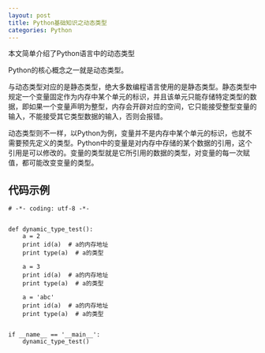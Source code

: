 ```yaml
---
layout: post
title: Python基础知识之动态类型
categories: Python
---
```


本文简单介绍了Python语言中的动态类型<!-- more -->

Python的核心概念之一就是动态类型。

与动态类型对应的是静态类型，绝大多数编程语言使用的是静态类型。静态类型中规定一个变量固定作为内存中某个单元的标识，并且该单元只能存储特定类型的数据，即如果一个变量声明为整型，内存会开辟对应的空间，它只能接受整型变量的输入，不能接受其它类型数据的输入，否则会报错。

动态类型则不一样，以Python为例，变量并不是内存中某个单元的标识，也就不需要预先定义的类型。Python中的变量是对内存中存储的某个数据的引用，这个引用是可以修改的。变量的类型就是它所引用的数据的类型，对变量的每一次赋值，都可能改变变量的类型。

## 代码示例 ##

	# -*- coding: utf-8 -*-
	
	
	def dynamic_type_test():
	    a = 2
	    print id(a)  # a的内存地址
	    print type(a)  # a的类型
	
	    a = 3
	    print id(a)  # a的内存地址
	    print type(a)  # a的类型
	
	    a = 'abc'
	    print id(a)  # a的内存地址
	    print type(a)  # a的类型
	    
	    
	if __name__ == '__main__':
	    dynamic_type_test()